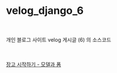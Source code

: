 # velog_django_6
<br/>
<br/>개인 블로그 사이트 velog 게시글 (6) 의 소스코드
<br/>
<br/><br/>

[장고 시작하기 - 모델과 폼](https://velog.io/@kimjihong/Django-python%EC%9E%A5%EA%B3%A0-%EC%9B%B9-%ED%94%84%EB%A0%88%EC%9E%84%EC%9B%8C%ED%81%AC-%EC%8B%9C%EC%9E%91%ED%95%98%EA%B8%B0-6-%EB%AA%A8%EB%8D%B8models.py-%EA%B3%BC-%ED%8F%BCforms.py-%EC%84%A4%EC%A0%95-%EA%B3%BC-%EC%9D%91%EC%9A%A9)

